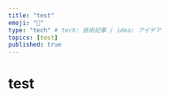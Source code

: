 ```yaml
---
title: "test"
emoji: "📑"
type: "tech" # tech: 技術記事 / idea: アイデア
topics: [test]
published: true
---
```


# test
